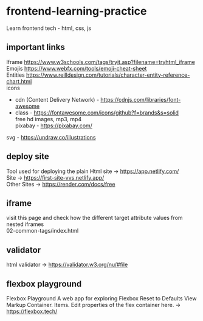# frontend-learning-practice

Learn frontend tech - html, css, js

## important links

Iframe <https://www.w3schools.com/tags/tryit.asp?filename=tryhtml_iframe>  
Emojis <https://www.webfx.com/tools/emoji-cheat-sheet>  
Entities <https://www.reilldesign.com/tutorials/character-entity-reference-chart.html>  
icons

- cdn (Content Delivery Network) - <https://cdnjs.com/libraries/font-awesome>  
- class - <https://fontawesome.com/icons/github?f=brands&s=solid>  
free hd images, mp3, mp4  
pixabay - <https://pixabay.com/>  

svg - <https://undraw.co/illustrations>  

## deploy site

Tool used for deploying the plain Html site -> <https://app.netlify.com/>  
Site -> <https://first-site-vvs.netlify.app/>  
Other Sites -> <https://render.com/docs/free>  

## iframe

visit this page and check how the different target attribute values from nested iframes  
02-common-tags/index.html  

## validator

html validator -> <https://validator.w3.org/nu/#file>  

## flexbox playground

Flexbox Playground A web app for exploring Flexbox Reset to Defaults View Markup Container. Items. Edit properties of the flex container here. -> <https://flexbox.tech/>  
